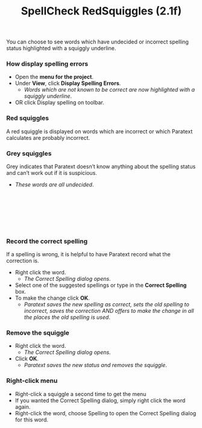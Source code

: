 ﻿---
title: SpellCheck RedSquiggles (2.1f)
---
You can choose to see words which have undecided or incorrect spelling status highlighted with a squiggly underline.

### How display spelling errors

-   Open the **menu for the project**.
-   Under **View**, click **Display Spelling Errors**.  
    - *Words which are not known to be correct are now highlighted with a squiggly underline*.
-   OR click Display spelling on toolbar.

### Red squiggles

A red squiggle is displayed on words which are incorrect or which Paratext calculates are probably incorrect.

### Grey squiggles

Grey indicates that Paratext doesn’t know anything about the spelling status and can’t work out if it is suspicious.
-    *These words are all undecided*.

 
-----

 
-----


### Record the correct spelling

If a spelling is wrong, it is helpful to have Paratext record what the correction is.

-   Right click the word.  
    -  *The Correct Spelling dialog opens*.
-   Select one of the suggested spellings or type in the **Correct Spelling** box.
-   To make the change click **OK**.  
    -  *Paratext saves the new spelling as correct, sets the old spelling to incorrect, saves the correction AND offers to make the change in all the places the old spelling is used*.
### Remove the squiggle

-   Right click the word.  
    -  *The Correct Spelling dialog opens*.  
-   Click **OK**.  
    -  *Paratext saves the new status and removes the squiggle*.
### Right-click menu

-   Right-click a squiggle a second time to get the menu
-   If you wanted the Correct Spelling dialog, simply right click the word again.
-   Right-click the word, choose Spelling to open the Correct Spelling dialog for this word.
